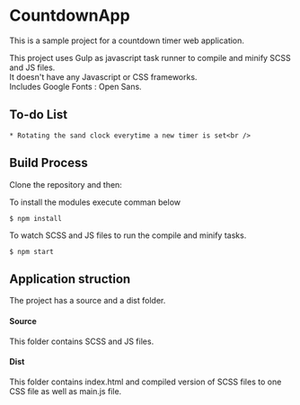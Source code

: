 # CountdownApp
This is a sample project for a countdown timer web application.

This project uses Gulp as javascript task runner to compile and minify SCSS and JS files.<br />
It doesn't have any Javascript or CSS frameworks.<br />
Includes Google Fonts : Open Sans.
## To-do List
```
* Rotating the sand clock everytime a new timer is set<br /> 
```

## Build Process
Clone the repository and then:

To install the modules execute comman below
```
$ npm install
```

To watch SCSS and JS files to run the compile and minify tasks.
```
$ npm start
```

## Application struction
The project has a source and a dist folder.
#### Source
This folder contains SCSS and JS files.
#### Dist
This folder contains index.html and compiled version of SCSS files to one CSS file as well as main.js file.

